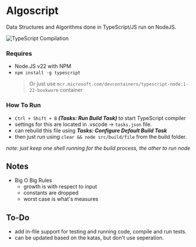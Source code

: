 # Algoscript

Data Structures and Algorithms done in TypeScript/JS run on NodeJS.

![TypeScript Compilation](https://github.com/OTonGitHub/Algoscript/actions/workflows/ts.node.js.yml/badge.svg)

### Requires

- Node.JS v22 with NPM
- `npm install -g typescript`
  > Or just use `mcr.microsoft.com/devcontainers/typescript-node:1-22-bookworm` container

### How To Run

- `Ctrl + Shift + B` **_(Tasks: Run Build Task)_** to start TypeScript compiler
- settings for this are located in .vscode -> `tasks.json` file.
- can rebuild this file using **_Tasks: Configure Default Build Task_**
- then just run using `clear && node src/build/file` from the build folder.

_note: just keep one shell running for the build process, the other to run node_

## Notes

- Big O Big Rules
  - growth is with respect to input
  - constants are dropped
  - worst case is what's measures

## To-Do

- add in-file support for testing and running code, compile and run tests.
- can be updated based on the katas, but don't use seperation.
